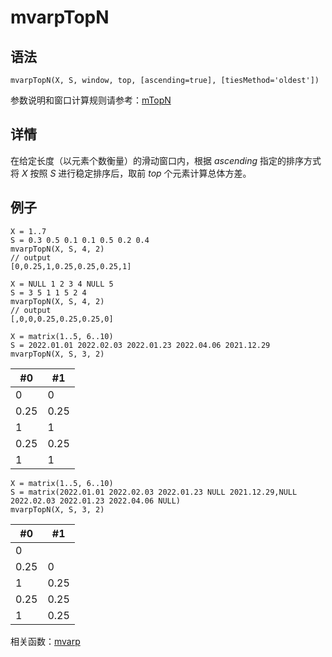 # mvarpTopN

## 语法

`mvarpTopN(X, S, window, top, [ascending=true],
[tiesMethod='oldest'])`

参数说明和窗口计算规则请参考：[mTopN](../themes/TopN.html)

## 详情

在给定长度（以元素个数衡量）的滑动窗口内，根据 *ascending* 指定的排序方式将 *X* 按照 *S* 进行稳定排序后，取前
*top* 个元素计算总体方差。

## 例子

```
X = 1..7
S = 0.3 0.5 0.1 0.1 0.5 0.2 0.4
mvarpTopN(X, S, 4, 2)
// output
[0,0.25,1,0.25,0.25,0.25,1]

X = NULL 1 2 3 4 NULL 5
S = 3 5 1 1 5 2 4
mvarpTopN(X, S, 4, 2)
// output
[,0,0,0.25,0.25,0.25,0]

X = matrix(1..5, 6..10)
S = 2022.01.01 2022.02.03 2022.01.23 2022.04.06 2021.12.29
mvarpTopN(X, S, 3, 2)
```

| #0 | #1 |
| --- | --- |
| 0 | 0 |
| 0.25 | 0.25 |
| 1 | 1 |
| 0.25 | 0.25 |
| 1 | 1 |

```
X = matrix(1..5, 6..10)
S = matrix(2022.01.01 2022.02.03 2022.01.23 NULL 2021.12.29,NULL 2022.02.03 2022.01.23 2022.04.06 NULL)
mvarpTopN(X, S, 3, 2)
```

| #0 | #1 |
| --- | --- |
| 0 |  |
| 0.25 | 0 |
| 1 | 0.25 |
| 0.25 | 0.25 |
| 1 | 0.25 |

相关函数：[mvarp](mvarp.html)

